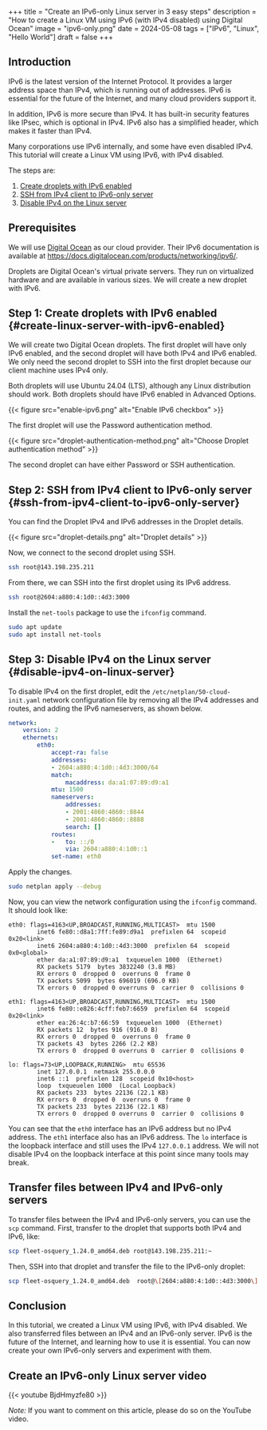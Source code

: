 +++
title = "Create an IPv6-only Linux server in 3 easy steps"
description = "How to create a Linux VM using IPv6 (with IPv4 disabled) using Digital Ocean"
image = "ipv6-only.png"
date = 2024-05-08
tags = ["IPv6", "Linux", "Hello World"]
draft = false
+++

## Introduction

IPv6 is the latest version of the Internet Protocol. It provides a larger address space than IPv4, which is running out of addresses. IPv6 is essential for the future of the Internet, and many cloud providers support it.

In addition, IPv6 is more secure than IPv4. It has built-in security features like IPsec, which is optional in IPv4. IPv6 also has a simplified header, which makes it faster than IPv4.

Many corporations use IPv6 internally, and some have even disabled IPv4. This tutorial will create a Linux VM using IPv6, with IPv4 disabled.

The steps are:

1. [Create droplets with IPv6 enabled](#create-linux-server-with-ipv6-enabled)
2. [SSH from IPv4 client to IPv6-only server](#ssh-from-ipv4-client-to-ipv6-only-server)
3. [Disable IPv4 on the Linux server](#disable-ipv4-on-linux-server)

## Prerequisites

We will use [Digital Ocean](https://www.digitalocean.com/) as our cloud provider. Their IPv6 documentation is available at https://docs.digitalocean.com/products/networking/ipv6/.

Droplets are Digital Ocean's virtual private servers. They run on virtualized hardware and are available in various sizes. We will create a new droplet with IPv6.

## Step 1: Create droplets with IPv6 enabled {#create-linux-server-with-ipv6-enabled}

We will create two Digital Ocean droplets. The first droplet will have only IPv6 enabled, and the second droplet will have both IPv4 and IPv6 enabled. We only need the second droplet to SSH into the first droplet because our client machine uses IPv4 only.

Both droplets will use Ubuntu 24.04 (LTS), although any Linux distribution should work. Both droplets should have IPv6 enabled in Advanced Options.

{{< figure src="enable-ipv6.png" alt="Enable IPv6 checkbox" >}}

The first droplet will use the Password authentication method.

{{< figure src="droplet-authentication-method.png" alt="Choose Droplet authentication method" >}}

The second droplet can have either Password or SSH authentication.

## Step 2: SSH from IPv4 client to IPv6-only server {#ssh-from-ipv4-client-to-ipv6-only-server}

You can find the Droplet IPv4 and IPv6 addresses in the Droplet details.

{{< figure src="droplet-details.png" alt="Droplet details" >}}

Now, we connect to the second droplet using SSH.

```bash
ssh root@143.198.235.211
```

From there, we can SSH into the first droplet using its IPv6 address.

```bash
ssh root@2604:a880:4:1d0::4d3:3000
```

Install the `net-tools` package to use the `ifconfig` command.

```bash
sudo apt update
sudo apt install net-tools
```

## Step 3: Disable IPv4 on the Linux server {#disable-ipv4-on-linux-server}

To disable IPv4 on the first droplet, edit the `/etc/netplan/50-cloud-init.yaml` network configuration file by removing all the IPv4 addresses and routes, and adding the IPv6 nameservers, as shown below.

```yaml
network:
    version: 2
    ethernets:
        eth0:
            accept-ra: false
            addresses:
            - 2604:a880:4:1d0::4d3:3000/64
            match:
                macaddress: da:a1:07:89:d9:a1
            mtu: 1500
            nameservers:
                addresses:
                - 2001:4860:4860::8844
                - 2001:4860:4860::8888
                search: []
            routes:
            -   to: ::/0
                via: 2604:a880:4:1d0::1
            set-name: eth0
```

Apply the changes.

```bash
sudo netplan apply --debug
```

Now, you can view the network configuration using the `ifconfig` command. It should look like:

```
eth0: flags=4163<UP,BROADCAST,RUNNING,MULTICAST>  mtu 1500
        inet6 fe80::d8a1:7ff:fe89:d9a1  prefixlen 64  scopeid 0x20<link>
        inet6 2604:a880:4:1d0::4d3:3000  prefixlen 64  scopeid 0x0<global>
        ether da:a1:07:89:d9:a1  txqueuelen 1000  (Ethernet)
        RX packets 5179  bytes 3832240 (3.8 MB)
        RX errors 0  dropped 0  overruns 0  frame 0
        TX packets 5099  bytes 696019 (696.0 KB)
        TX errors 0  dropped 0 overruns 0  carrier 0  collisions 0

eth1: flags=4163<UP,BROADCAST,RUNNING,MULTICAST>  mtu 1500
        inet6 fe80::e826:4cff:feb7:6659  prefixlen 64  scopeid 0x20<link>
        ether ea:26:4c:b7:66:59  txqueuelen 1000  (Ethernet)
        RX packets 12  bytes 916 (916.0 B)
        RX errors 0  dropped 0  overruns 0  frame 0
        TX packets 43  bytes 2266 (2.2 KB)
        TX errors 0  dropped 0 overruns 0  carrier 0  collisions 0

lo: flags=73<UP,LOOPBACK,RUNNING>  mtu 65536
        inet 127.0.0.1  netmask 255.0.0.0
        inet6 ::1  prefixlen 128  scopeid 0x10<host>
        loop  txqueuelen 1000  (Local Loopback)
        RX packets 233  bytes 22136 (22.1 KB)
        RX errors 0  dropped 0  overruns 0  frame 0
        TX packets 233  bytes 22136 (22.1 KB)
        TX errors 0  dropped 0 overruns 0  carrier 0  collisions 0
```

You can see that the `eth0` interface has an IPv6 address but no IPv4 address. The `eth1` interface also has an IPv6 address. The `lo` interface is the loopback interface and still uses the IPv4 `127.0.0.1` address. We will not disable IPv4 on the loopback interface at this point since many tools may break.

## Transfer files between IPv4 and IPv6-only servers

To transfer files between the IPv4 and IPv6-only servers, you can use the `scp` command. First, transfer to the droplet that supports both IPv4 and IPv6, like:

```bash
scp fleet-osquery_1.24.0_amd64.deb root@143.198.235.211:~
```

Then, SSH into that droplet and transfer the file to the IPv6-only droplet:

```bash
scp fleet-osquery_1.24.0_amd64.deb  root@\[2604:a880:4:1d0::4d3:3000\]:~
```

## Conclusion

In this tutorial, we created a Linux VM using IPv6, with IPv4 disabled. We also transferred files between an IPv4 and an IPv6-only server. IPv6 is the future of the Internet, and learning how to use it is essential. You can now create your own IPv6-only servers and experiment with them.

## Create an IPv6-only Linux server video

{{< youtube BjdHmyzfe80 >}}

*Note:* If you want to comment on this article, please do so on the YouTube video.
